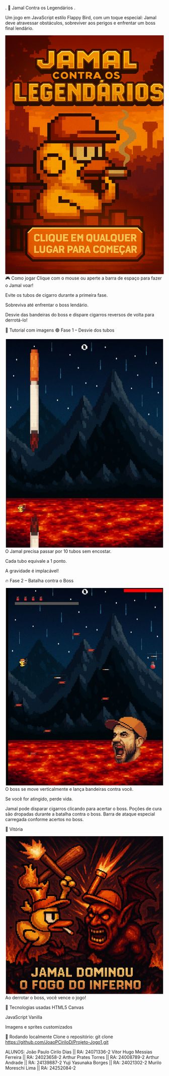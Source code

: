 . 🐤 Jamal Contra os Legendários . 

Um jogo em JavaScript estilo Flappy Bird, com um toque especial: Jamal deve atravessar obstáculos, sobreviver aos perigos e enfrentar um boss final lendário.

<div align="center"> <img src="img/menu.png" alt="Tela inicial do jogo" width="600"/> </div>
🎮 Como jogar
Clique com o mouse ou aperte a barra de espaço para fazer o Jamal voar!

Evite os tubos de cigarro durante a primeira fase.

Sobreviva até enfrentar o boss lendário.

Desvie das bandeiras do boss e dispare cigarros reversos de volta para derrotá-lo!

📸 Tutorial com imagens
🟢 Fase 1 – Desvie dos tubos
<div align="center"> <img src="img/tutorial-fase1.png" alt="Fase dos tubos" width="500"/> </div>
O Jamal precisa passar por 10 tubos sem encostar.

Cada tubo equivale a 1 ponto.

A gravidade é implacável!

🔥 Fase 2 – Batalha contra o Boss
<div align="center"> <img src="img/tutorial-boss.png" alt="Fase do boss" width="500"/> </div>
O boss se move verticalmente e lança bandeiras contra você.

Se você for atingido, perde vida.

Jamal pode disparar cigarros clicando para acertar o boss.
Poções de cura são dropadas durante a batalha contra o boss.
Barra de ataque especial carregada conforme acertos no boss. 

🏁 Vitória
<div align="center"> <img src="img/cutscene5.png" alt="Tela de vitória" width="500"/> </div>
Ao derrotar o boss, você vence o jogo!


🧪 Tecnologias usadas
HTML5 Canvas

JavaScript Vanilla

Imagens e sprites customizados

🚀 Rodando localmente
Clone o repositório:
git clone https://github.com/JoaoPCiriloD/Projeto-Jogo1.git<br>


ALUNOS: João Paulo Cirilo Dias      || RA: 24071336-2
        Vitor Hugo Messias Ferreira || RA: 24023658-2
        Arthur Prates Torres        || RA: 24008789-2
        Arthur Andrade              || RA: 24139887-2
        Yuji Yasunaka Borges        || RA: 24021302-2
        Murilo Moreschi Lima        || RA: 24252084-2 